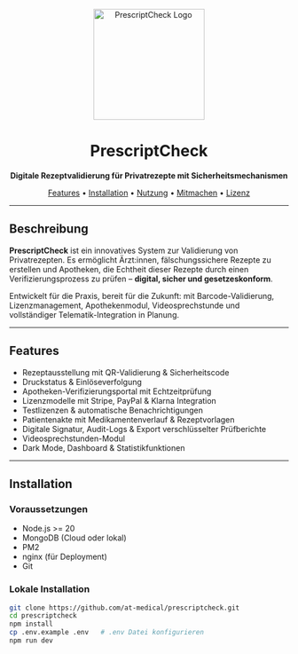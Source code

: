 <p align="center">
  <img src="./assets/logo.png" alt="PrescriptCheck Logo" width="200"/>
</p>

<h1 align="center">PrescriptCheck</h1>
<p align="center"><strong>Digitale Rezeptvalidierung für Privatrezepte mit Sicherheitsmechanismen</strong></p>

<p align="center">
  <a href="#features">Features</a> •
  <a href="#installation">Installation</a> •
  <a href="#nutzung">Nutzung</a> •
  <a href="#mitmachen">Mitmachen</a> •
  <a href="#lizenz">Lizenz</a>
</p>

---

## Beschreibung

**PrescriptCheck** ist ein innovatives System zur Validierung von Privatrezepten. Es ermöglicht Ärzt:innen, fälschungssichere Rezepte zu erstellen und Apotheken, die Echtheit dieser Rezepte durch einen Verifizierungsprozess zu prüfen – **digital, sicher und gesetzeskonform**.

Entwickelt für die Praxis, bereit für die Zukunft: mit Barcode-Validierung, Lizenzmanagement, Apothekenmodul, Videosprechstunde und vollständiger Telematik-Integration in Planung.

---

## Features

- Rezeptausstellung mit QR-Validierung & Sicherheitscode
- Druckstatus & Einlöseverfolgung
- Apotheken-Verifizierungsportal mit Echtzeitprüfung
- Lizenzmodelle mit Stripe, PayPal & Klarna Integration
- Testlizenzen & automatische Benachrichtigungen
- Patientenakte mit Medikamentenverlauf & Rezeptvorlagen
- Digitale Signatur, Audit-Logs & Export verschlüsselter Prüfberichte
- Videosprechstunden-Modul
- Dark Mode, Dashboard & Statistikfunktionen

---

## Installation

### Voraussetzungen

- Node.js >= 20
- MongoDB (Cloud oder lokal)
- PM2
- nginx (für Deployment)
- Git

### Lokale Installation

```bash
git clone https://github.com/at-medical/prescriptcheck.git
cd prescriptcheck
npm install
cp .env.example .env   # .env Datei konfigurieren
npm run dev